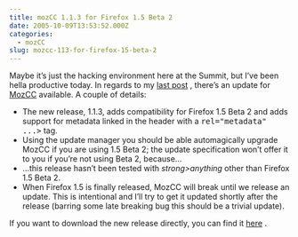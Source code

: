 ```yaml
---
title: mozCC 1.1.3 for Firefox 1.5 Beta 2
date: 2005-10-09T13:53:52.000Z
categories:
  - mozCC
slug: mozcc-113-for-firefox-15-beta-2
---
```

Maybe it’s just the hacking environment here at the Summit, but I’ve been hella productive today. In regards to my [last post][1] , there’s an update for [MozCC][2]  available. A couple of details:

<ul class="simple">
  <li>
    The new release, 1.1.3, adds compatibility for Firefox 1.5 Beta 2 and adds support for metadata linked in the header with a <tt class="docutils literal"><link <span class="pre">rel="metadata"</span> <span class="pre">...></span></tt> tag.
  </li>
  <li>
    Using the update manager you should be able automagically upgrade MozCC if you are using 1.5 Beta 2; the update specification won’t offer it to you if you’re not using Beta 2, because…
  </li>
  <li>
    &#8230;this release hasn’t been tested with <em>strong>anything</em> other than Firefox 1.5 Beta 2.
  </li>
  <li>
    When Firefox 1.5 is finally released, MozCC will break until we release an update. This is intentional and I’ll try to get it updated shortly after the release (barring some late breaking bug this should be a trivial update).
  </li>
</ul>

If you want to download the new release directly, you can find it [here][3] .



 [1]: http://yergler.net/blog/archives/2005/10/09/mozcc-with-firefox-15-beta-2
 [2]: http://yergler.net/projects/mozcc
 [3]: http://drop.creativecommons.org/mozcc/releases/mozcc-1.1.3.xpi
